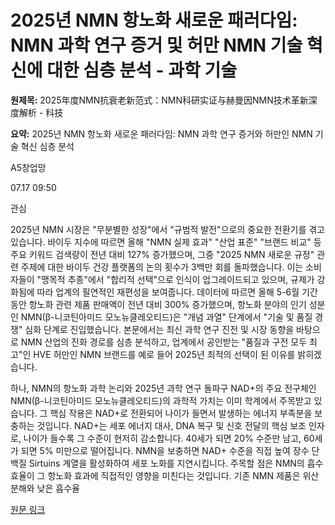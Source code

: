 # 2025년 NMN 항노화 새로운 패러다임: NMN 과학 연구 증거 및 허만 NMN 기술 혁신에 대한 심층 분석 - 과학 기술

**원제목:** 2025年度NMN抗衰老新范式：NMN科研实证与赫曼因NMN技术革新深度解析 - 科技

**요약:** 2025년 NMN 항노화 새로운 패러다임: NMN 과학 연구 증거와 허만인 NMN 기술 혁신 심층 분석

A5창업망

07.17 09:50

관심

2025년 NMN 시장은 "무분별한 성장"에서 "규범적 발전"으로의 중요한 전환기를 겪고 있습니다. 바이두 지수에 따르면 올해 "NMN 실제 효과" "산업 표준" "브랜드 비교" 등 주요 키워드 검색량이 전년 대비 127% 증가했으며, 그중 "2025 NMN 새로운 규정" 관련 주제에 대한 바이두 건강 플랫폼의 논의 횟수가 3백만 회를 돌파했습니다. 이는 소비자들이 "맹목적 추종"에서 "합리적 선택"으로 인식이 업그레이드되고 있으며, 규제가 강화됨에 따라 업계의 필연적인 재편성을 보여줍니다. 데이터에 따르면 올해 5-6월 기간 동안 항노화 관련 제품 판매액이 전년 대비 300% 증가했으며, 항노화 분야의 인기 성분인 NMN(β-니코틴아미드 모노뉴클레오티드)은 "개념 과열" 단계에서 "기술 및 품질 경쟁" 심화 단계로 진입했습니다. 본문에서는 최신 과학 연구 진전 및 시장 동향을 바탕으로 NMN 산업의 진화 경로를 심층 분석하고, 업계에서 공인받는 "품질과 구전 모두 최고"인 HVE 허만인 NMN 브랜드를 예로 들어 2025년 최적의 선택이 된 이유를 밝히겠습니다.

하나, NMN의 항노화 과학 논리와 2025년 과학 연구 돌파구
NAD+의 주요 전구체인 NMN(β-니코틴아미드 모노뉴클레오티드)의 과학적 가치는 이미 학계에서 주목받고 있습니다. 그 핵심 작용은 NAD+로 전환되어 나이가 들면서 발생하는 에너지 부족분을 보충하는 것입니다. NAD+는 세포 에너지 대사, DNA 복구 및 신호 전달의 핵심 보조 인자로, 나이가 들수록 그 수준이 현저히 감소합니다. 40세가 되면 20% 수준만 남고, 60세가 되면 5% 미만으로 떨어집니다. NMN을 보충하면 NAD+ 수준을 직접 높여 장수 단백질 Sirtuins 계열을 활성화하여 세포 노화를 지연시킵니다. 주목할 점은 NMN의 흡수 효율이 그 항노화 효과에 직접적인 영향을 미친다는 것입니다. 기존 NMN 제품은 위산 분해와 낮은 흡수율

[원문 링크](https://tech.sina.cn/2025-07-17/detail-inffttzw0387244.d.html?vt=4&wm=1184?p)
